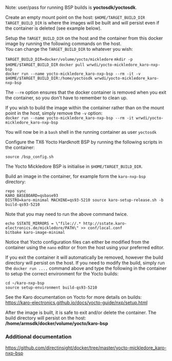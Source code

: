 Note: user/pass for running BSP builds is **yoctosdk/yoctosdk**.    

Create an empty mount point on the host: `$HOME/TARGET_BUILD_DIR`     
`TARGET_BUILD_DIR` is where the images will be built and will persist even if the container is deleted (see example below).       

Setup the `TARGET_BUILD_DIR` on the host and the container from this docker image by running the following commands on the host.  
You can change the `TARGET_BUILD_DIR` to whatever you wish:  
     
`TARGET_BUILD_DIR=docker/volume/yocto/mickledore` 
`mkdir -p $HOME/$TARGET_BUILD_DIR`
`docker pull wrwdi/yocto-mickledore_karo-nxp-bsp`    
`docker run --name yocto-mickledore_karo-nxp-bsp --rm -it -v $HOME/$TARGET_BUILD_DIR:/home/yoctosdk wrwdi/yocto-mickledore_karo-nxp-bsp` 

The `--rm` option ensures that the docker container is removed when you exit the container, so you don't have to remember to clean up.  

If you wish to build the image within the container rather than on the mount point in the host, simply remove the `-v` option:  
`docker run --name yocto-mickledore_karo-nxp-bsp --rm -it wrwdi/yocto-mickledore_karo-nxp-bsp`  

You will now be in a `bash` shell in the running container as user `yoctosdk`     

Configure the TX6 Yocto Hardknott BSP by running the following scripts in the container:  

`source /bsp_config.sh`   

The Yocto Mickledore BSP is initialise in `$HOME/TARGET_BUILD_DIR`.    

Build an image in the container, for example form the `karo-nxp-bsp` directory:

`repo sync`  
`KARO_BASEBOARD=qsbase93`  
`DISTRO=karo-minimal MACHINE=qs93-5210 source karo-setup-release.sh -b build-qs93-5210`  

  
Note that you may need to run the above command twice.  

`echo SSTATE_MIRRORS = \"file://.* http://sstate.karo-electronics.de/mickledore/PATH\" >> conf/local.conf`  
`bitbake karo-image-minimal` 

Notice that Yocto configuration files can either be modified from the container using the `nano` editor or from the host using your preferred editor.  
  
If you exit the container it will automatically be removed, however the build directory will persist on the host. If you need to modify the build, simply run the `docker run ....` command above and type the following in the container to setup the correct environment for the Yocto builds:    
 
`cd ~/karo-nxp-bsp`   
`source setup-environment build-qs93-5210`    
 
See the Karo documentation on Yocto for more details on builds:  
https://karo-electronics.github.io/docs/yocto-guide/nxp/setup.html  
  
After the image is built, it is safe to exit and/or delete the container. The build directory will persist on the host:  
**/home/armsdk/docker/volume/yocto/karo-bsp**  

  
  
  
    
  

### Additional documentation  
https://github.com/directinsight/docker/tree/master/yocto-mickledore_karo-nxp-bsp







